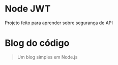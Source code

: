 # Node JWT
Projeto feito para aprender sobre segurança de API

# Blog do código
> Um blog simples em Node.js